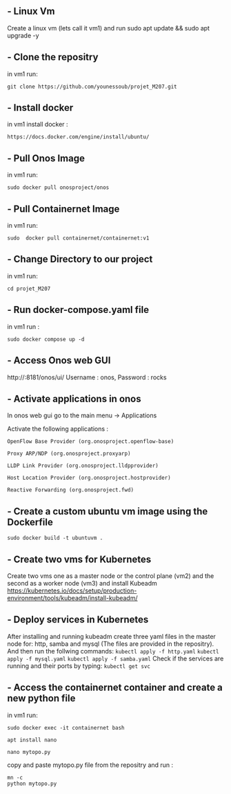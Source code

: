 ## - Linux Vm

Create a linux vm (lets call it vm1) and run 
	sudo apt update && sudo apt upgrade -y 

## - Clone the repositry
in vm1 run:

	git clone https://github.com/younessoub/projet_M207.git

## - Install docker
in vm1 install docker :

	https://docs.docker.com/engine/install/ubuntu/
	
## - Pull Onos Image 
in vm1 run:

	sudo docker pull onosproject/onos

## - Pull Containernet Image
in vm1 run:

	sudo  docker pull containernet/containernet:v1

## - Change Directory to our project
in vm1 run:

	cd projet_M207
	    
## - Run docker-compose.yaml file
in vm1 run :

	sudo docker compose up -d

## - Access Onos web GUI
http://<vm1-ip-address>:8181/onos/ui/
Username : onos, Password : rocks

## - Activate applications in onos
	
In onos web gui go to the main menu -> Applications
	
Activate the following applications : 

	OpenFlow Base Provider (org.onosproject.openflow-base)  

	Proxy ARP/NDP (org.onosproject.proxyarp)

	LLDP Link Provider (org.onosproject.lldpprovider)

	Host Location Provider (org.onosproject.hostprovider)

	Reactive Forwarding (org.onosproject.fwd)


## - Create a custom ubuntu vm image using the Dockerfile
	sudo docker build -t ubuntuvm .

## - Create two vms for Kubernetes
Create two vms one as a master node or the control plane (vm2) and the second as a worker node (vm3) and install Kubeadm
	https://kubernetes.io/docs/setup/production-environment/tools/kubeadm/install-kubeadm/

## - Deploy services in Kubernetes
After installing and running kubeadm create three yaml files in the master node for: http, samba and mysql (The files are provided in the repositry). And then run the follwing commands:
	`kubectl apply -f http.yaml`
 	`kubectl apply -f mysql.yaml`
  	`kubectl apply -f samba.yaml`
Check if the services are running and their ports by typing:
	`kubectl get svc`

## - Access the containernet container and create a new python file
in vm1 run:

	sudo docker exec -it containernet bash
	
	apt install nano
	
	nano mytopo.py

copy and paste mytopo.py file from the repositry and run :
	
	mn -c
	python mytopo.py	
